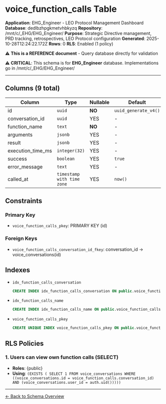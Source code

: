 # voice_function_calls Table

**Application**: EHG_Engineer - LEO Protocol Management Dashboard
**Database**: dedlbzhpgkmetvhbkyzq
**Repository**: /mnt/c/_EHG/EHG_Engineer/
**Purpose**: Strategic Directive management, PRD tracking, retrospectives, LEO Protocol configuration
**Generated**: 2025-10-28T12:24:22.172Z
**Rows**: 0
**RLS**: Enabled (1 policy)

⚠️ **This is a REFERENCE document** - Query database directly for validation

⚠️ **CRITICAL**: This schema is for **EHG_Engineer** database. Implementations go in /mnt/c/_EHG/EHG_Engineer/

---

## Columns (9 total)

| Column | Type | Nullable | Default | Description |
|--------|------|----------|---------|-------------|
| id | `uuid` | **NO** | `uuid_generate_v4()` | - |
| conversation_id | `uuid` | YES | - | - |
| function_name | `text` | **NO** | - | - |
| arguments | `jsonb` | YES | - | - |
| result | `jsonb` | YES | - | - |
| execution_time_ms | `integer(32)` | YES | - | - |
| success | `boolean` | YES | `true` | - |
| error_message | `text` | YES | - | - |
| called_at | `timestamp with time zone` | YES | `now()` | - |

## Constraints

### Primary Key
- `voice_function_calls_pkey`: PRIMARY KEY (id)

### Foreign Keys
- `voice_function_calls_conversation_id_fkey`: conversation_id → voice_conversations(id)

## Indexes

- `idx_function_calls_conversation`
  ```sql
  CREATE INDEX idx_function_calls_conversation ON public.voice_function_calls USING btree (conversation_id)
  ```
- `idx_function_calls_name`
  ```sql
  CREATE INDEX idx_function_calls_name ON public.voice_function_calls USING btree (function_name)
  ```
- `voice_function_calls_pkey`
  ```sql
  CREATE UNIQUE INDEX voice_function_calls_pkey ON public.voice_function_calls USING btree (id)
  ```

## RLS Policies

### 1. Users can view own function calls (SELECT)

- **Roles**: {public}
- **Using**: `(EXISTS ( SELECT 1
   FROM voice_conversations
  WHERE ((voice_conversations.id = voice_function_calls.conversation_id) AND (voice_conversations.user_id = auth.uid()))))`

---

[← Back to Schema Overview](../database-schema-overview.md)
